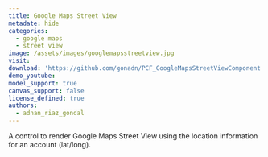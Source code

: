 ```yaml
---
title: Google Maps Street View
metadate: hide
categories:
  - google maps
  - street view
image: /assets/images/googlemapsstreetview.jpg
visit: 
download: 'https://github.com/gonadn/PCF_GoogleMapsStreetViewComponent'
demo_youtube:
model_support: true
canvas_support: false
license_defined: true
authors:
  - adnan_riaz_gondal
---
```

A control to render Google Maps Street View using the location information for an account (lat/long).
